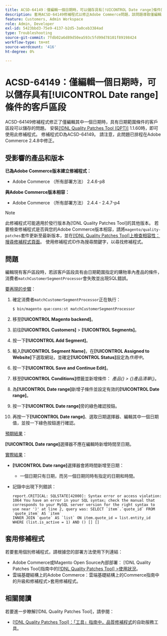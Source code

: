 ```yaml
---
title: ACSD-64149：僅編輯一個日期時，可以儲存具有[!UICONTROL Date range]條件的客戶區段
description: 套用ACSD-64149修補程式以修正Adobe Commerce問題，該問題導致僅編輯其中一個日期時，無法儲存具有**[!UICONTROL Date range]**條件的客戶區段。
feature: Customers, Admin Workspace
role: Admin, Developer
exl-id: 5423bbd3-75e9-4137-b2d5-3a0ceb3384ad
type: Troubleshooting
source-git-commit: 7fdb02a6d89d50ea593c5fd99d78101f89198424
workflow-type: tm+mt
source-wordcount: '416'
ht-degree: 0%

---
```


# ACSD-64149：僅編輯一個日期時，可以儲存具有[!UICONTROL Date range]條件的客戶區段

ACSD-64149修補程式修正了僅編輯其中一個日期時，具有日期範圍條件的客戶區段可以儲存的問題。 安裝[[!DNL Quality Patches Tool (QPT)]](/help/tools/quality-patches-tool/quality-patches-tool-to-self-serve-quality-patches.md) 1.1.60時，即可使用此修補程式。 修補程式ID為ACSD-64149。 請注意，此問題已排程在Adobe Commerce 2.4.8中修正。

## 受影響的產品和版本

**已為Adobe Commerce版本建立修補程式：**

* Adobe Commerce （所有部署方法） 2.4.6-p8

**與Adobe Commerce版本相容：**

* Adobe Commerce （所有部署方法） 2.4.4 - 2.4.7-p4

>[!NOTE]
>
>此修補程式可能適用於發行版本為[!DNL Quality Patches Tool]的其他版本。 若要檢查修補程式是否與您的Adobe Commerce版本相容，請將`magento/quality-patches`套件更新至最新版本，並在[[!DNL Quality Patches Tool]上檢查相容性：搜尋修補程式頁面](https://experienceleague.adobe.com/tools/commerce-quality-patches/index.html?lang=zh-Hant)。 使用修補程式ID作為搜尋關鍵字，以尋找修補程式。

## 問題

編輯現有客戶區段時，若該客戶區段具有由日期範圍指定的購物車內產品的條件，消費者`matchCustomerSegmentProcessor`會失敗並出現SQL錯誤。

<u>要再現的步驟</u>：

1. 確定消費者`matchCustomerSegmentProcessor`正在執行：

   ```bash
   $ bin/magento que:cons:st matchCustomerSegmentProcessor
   ```

1. 移至&#x200B;**[!UICONTROL Magento backend]**。
1. 前往&#x200B;**[!UICONTROL Customers]** > **[!UICONTROL Segments]**。
1. 按一下&#x200B;**[!UICONTROL Add Segment]**。
1. 輸入&#x200B;**[!UICONTROL Segment Name]**，在&#x200B;**[!UICONTROL Assigned to Website]**&#x200B;下選取網站，並確定&#x200B;**[!UICONTROL Status]**&#x200B;設定為&#x200B;*作用中*。
1. 按一下&#x200B;**[!UICONTROL Save and Continue Edit]**。
1. 移至&#x200B;**[!UICONTROL Conditions]**&#x200B;標籤並新增條件： *產品{} > {}產品清單*{*}*。
1. 為&#x200B;**[!UICONTROL Date range]**&#x200B;新增子條件並設定有效的&#x200B;**[!UICONTROL Date range]**。
1. 按一下&#x200B;**[!UICONTROL Date range]**&#x200B;旁的綠色確認按鈕。
1. 再按一下&#x200B;**[!UICONTROL Date range]**、選取日期選擇器、編輯其中一個日期值，並按一下綠色按鈕進行確認。

<u>預期結果</u>：

**[!UICONTROL Date range]**&#x200B;選擇器不應在編輯時新增時間至日期。

<u>實際結果</u>：

* **[!UICONTROL Date range]**&#x200B;選擇器會將時間新增至日期：
   * 一個日期只有日期，而另一個日期同時有指定的日期和時間。
* 記錄中出現下列錯誤：

  ```
  report.CRITICAL: SQLSTATE[42000]: Syntax error or access violation: 1064 You have an error in your SQL syntax; check the manual that corresponds to your MySQL server version for the right syntax to use near ')' at line 2, query was: SELECT `item`.`quote_id` FROM `quote_item` AS `item`
  INNER JOIN `quote` AS `list` ON item.quote_id = list.entity_id WHERE (list.is_active = 1) AND () [] []
  ```


## 套用修補程式

若要套用個別修補程式，請根據您的部署方法使用下列連結：

* Adobe Commerce或Magento Open Source內部部署： [!DNL Quality Patches Tool]指南中的[[!DNL Quality Patches Tool] >使用狀況](/help/tools/quality-patches-tool/usage.md)。
* 雲端基礎結構上的Adobe Commerce：雲端基礎結構上的Commerce指南中的升級和修補程式>套用修補程式。

## 相關閱讀

若要進一步瞭解[!DNL Quality Patches Tool]，請參閱：

* [[!DNL Quality Patches Tool]：「工具」指南中，品質修補程式](/help/tools/quality-patches-tool/quality-patches-tool-to-self-serve-quality-patches.md)的自助服務工具。
